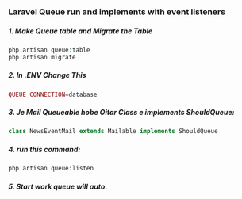 ### Laravel Queue run and implements with event listeners

##### 1. Make Queue table and Migrate the Table
```php
php artisan queue:table
php artisan migrate
```

##### 2. In .ENV Change This
```php
QUEUE_CONNECTION=database
```
##### 3. Je Mail Queueable hobe Oitar Class e implements ShouldQueue:  
```php
class NewsEventMail extends Mailable implements ShouldQueue
``` 
##### 4. run this command:
```php 
php artisan queue:listen
```
##### 5. Start work queue will auto.
